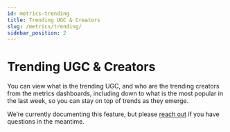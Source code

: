 ```yaml
---
id: metrics-trending
title: Trending UGC & Creators
slug: /metrics/trending/
sidebar_position: 2
---
```


# Trending UGC & Creators

You can view what is the trending UGC, and who are the trending creators from the metrics dashboards, including down to what is the most popular in the last week, so you can stay on top of trends as they emerge. 

We’re currently documenting this feature, but please [reach out](mailto:developers@mod.io) if you have questions in the meantime.